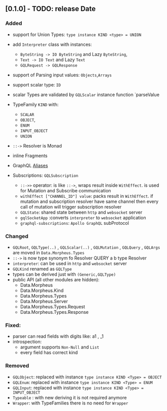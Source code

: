 ## [0.1.0] - TODO: release Date

### Added

- support for Union Types: `type instance KIND <type> = UNION`
- add `Interpreter` class with instances:

  - `ByteString -> IO ByteString` and Lazy `ByteString`,
  - `Text -> IO Text` and Lazy `Text`
  - `GQLRequest -> GQLResponse`

- support of Parsing input values: `Objects`,`Arrays`
- support scalar type: `ID`
- scalar Types are validated by `GQLScalar` instance function `parseValue
- TypeFamily `KIND` with:

  - `SCALAR`
  - `OBJECT`,
  - `ENUM`
  - `INPUT_OBJECT`
  - `UNION`

- `::->` Resolver is Monad

- inline Fragments
- GraphQL [Aliases](https://graphql.org/learn/queries/#aliases)
- Subscriptions:  `GQLSubscription`
    - `::->>` operator:  is like  `::->`, wraps result inside `WithEffect`.
        is used for Mutation  and Subscribe communication
   - `withEffect ["CHANNEL_ID"] value`: packs result in `WithEffect`.
   if mutation and subscription resolver have same channel then
       every call of mutation will trigger subscription resolver
   - `GQLState`: shared  state between `http` and `websocket` server
   - `gqlSocketApp` :converts  `interpreter` to `websocket` application
   - `graphql-subscriptions`: `Apollo GraphQL` subProtocol

### Changed
-  `GQLRoot`, `GQLType(..)` , `GQLScalar(..)` , `GQLMutation` , `GQLQuery`  , `GQLArgs`
    are moved in `Data.Morpheus.Types`
- `::->` is now type synonym fo Resolver QUERY a b  type Resolver
- `interpreter`: can be used in `http` and `websocket` server
- `GQLKind` renamed as `GQLType`
- types can be derived just with `(Generic,GQLType)`
- public API (all other modules are hidden):
  - Data.Morpheus
  - Data.Morpheus.Kind
  - Data.Morpheus.Types
  - Data.Morpheus.Server
  - Data.Morpheus.Types.Request
  - Data.Morpheus.Types.Response

### Fixed:

- parser can read fields with digits like: a1 , \_1
- introspection:
  - argument supports `Non-Null` and `List`
  - every field has correct kind

### Removed

- `GQLObject`: replaced with instance `type instance KIND <Type> = OBJECT`
- `GQLEnum`: replaced with instance `type instance KIND <Type> = ENUM`
- `GQLInput`: replaced with instance `type instance KIND <Type> = INPUT_OBJECT`
- `Typeable` : with new deriving it is not required anymore
- `Wrapper`: with TypeFamilies there is no need for `Wrapper`
